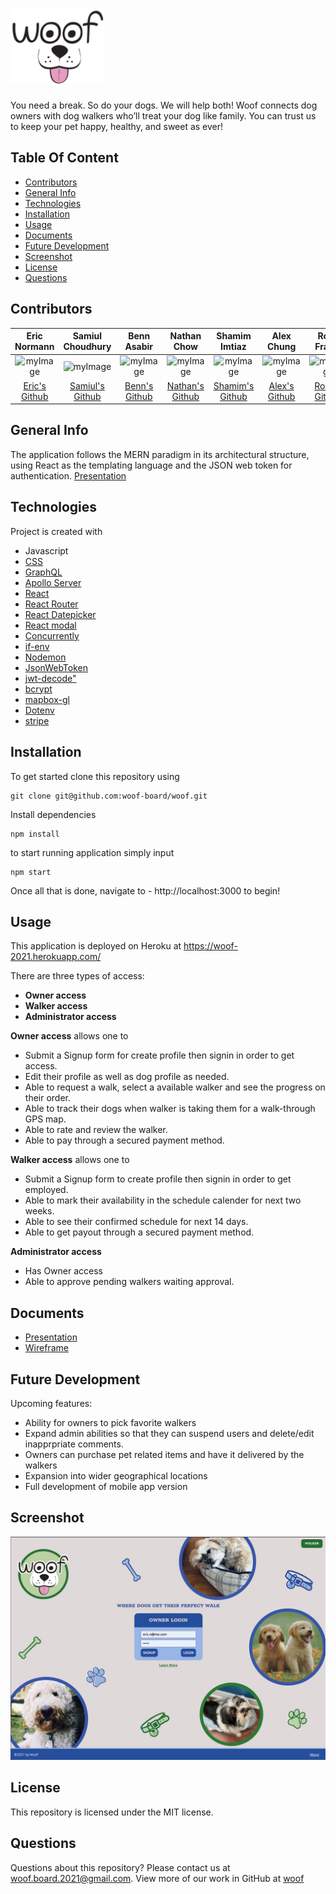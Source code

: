 # <img src="client/public/images/woof-logo.svg" height="120" alt="Woof" title="Woof">


You need a break. So do your dogs. We will help both! Woof connects dog owners with dog walkers who’ll treat your dog like family. You can trust us to keep your pet happy, healthy, and sweet as ever!

## Table Of Content
* [Contributors](#contributors)
* [General Info](#general-info)
* [Technologies](#technologies)
* [Installation](#installation)
* [Usage](#usage)
* [Documents](#documents)
* [Future Development](#future-development)
* [Screenshot](#screenshot)
* [License](#license)
* [Questions](#questions)

## Contributors
|Eric Normann|Samiul Choudhury|Benn Asabir|Nathan Chow|Shamim Imtiaz|Alex Chung|Rose Franis|Brian Wang|
|:---:|:---:|:---:|:---:|:---:|:---:|:---:|:---:|
|![myImage](https://ca.slack-edge.com/T01EXTZCZ44-U01FFJX35EH-8853f39f557f-512)|![myImage](https://avatars.githubusercontent.com/u/3344833?s=460&u=46efd9bd90904237b452dbaefdb03a57156ef84b&v=4)|![myImage](https://ca.slack-edge.com/T01EXTZCZ44-U01FR9XTTN0-9995038c9f3b-512)|![myImage](https://ca.slack-edge.com/T01EXTZCZ44-U01FGC3DAN7-41377ad60b24-512)|![myImage](https://ca.slack-edge.com/T01EXTZCZ44-U01F9AY18T0-ad94549a1f86-512)|![myImage](https://ca.slack-edge.com/T01EXTZCZ44-U01FX6ZRAD7-390208b29630-512)|![myImage](https://avatars.githubusercontent.com/u/32376285?v=4)|![myImage](https://ca.slack-edge.com/T01EXTZCZ44-U01FNARJKGU-eb0d40e6e9f7-512)
|<a href="https://github.com/e-p-n" target="_blank">Eric's Github</a>| <a href="https://github.com/samiul1988"> Samiul's Github</a>|<a href="https://github.com/BennAsabir">Benn's Github</a>|<a href="https://github.com/nchow18">Nathan's Github</a>|<a href="https://github.com/shamimimtiaz">Shamim's Github|<a href="https://github.com/AChung92">Alex's Github|<a href="https://github.com/rosefrancis-tech">Rose's Github|<a href="https://github.com/BrianCKWang">Brian's Github|""|


## General Info
The application follows the MERN paradigm in its architectural structure, using React as the templating language and the JSON web token for authentication.
[Presentation](client/public/images/Woof.pdf)

## Technologies
Project is created with 
* Javascript
* [CSS](https://developer.mozilla.org/en-US/docs/Web/CSS)
* [GraphQL](https://graphql.org/)
* [Apollo Server](https://www.apollographql.com/docs/apollo-server/)
* [React](https://reactjs.org/)
* [React Router](https://reactrouter.com/)
* [React Datepicker](https://www.npmjs.com/package/react-datepicker)
* [React modal](https://www.npmjs.com/package/react-modal)
* [Concurrently](https://www.npmjs.com/package/concurrently)
* [if-env](https://www.npmjs.com/package/if-env)
* [Nodemon](https://www.npmjs.com/package/nodemon)
* [JsonWebToken](https://www.npmjs.com/package/jsonwebtoken)
* [jwt-decode"](https://jwt.io/)
* [bcrypt](https://www.npmjs.com/package/bcrypt)
* [mapbox-gl](https://www.mapbox.com/mapbox-gljs)
* [Dotenv](https://www.npmjs.com/package/dotenv)
* [stripe](https://stripe.com/)

## Installation
To get started clone this repository using 
```terminal
git clone git@github.com:woof-board/woof.git
```
Install dependencies 
```terminal
npm install
```
to start running application simply input 
```terminal
npm start
```
Once all that is done, navigate to - http://localhost:3000 to begin!


## Usage
This application is deployed on Heroku at https://woof-2021.herokuapp.com/

There are three types of access:
* **Owner access**
* **Walker access**
* **Administrator access**

**Owner access** allows one to 
* Submit a Signup form for create profile then signin in order to get access. 
* Edit their profile as well as dog profile as needed.
* Able to request a walk, select a available walker and see the progress on their order.
* Able to track their dogs when walker is taking them for a walk-through GPS map.
* Able to rate and review the walker.
* Able to pay through a secured payment method.


**Walker access** allows one to 
* Submit a Signup form to create profile then signin in order to get employed. 
* Able to mark their availability in the schedule calender for next two weeks.
* Able to see their confirmed schedule for next 14 days.
* Able to get payout through a secured payment method.


**Administrator access** 
* Has Owner access
* Able to approve pending walkers waiting approval.

## Documents
* [Presentation](./client/public/images/presentation.pdf)
* [Wireframe](https://github.com/woof-board/woof/files/6524517/wireframe.pdf)

## Future Development
Upcoming features:
* Ability for owners to pick favorite walkers
* Expand admin abilities so that they can suspend users and delete/edit inapprpriate comments.
* Owners can purchase pet related items and have it delivered by the walkers
* Expansion into wider geographical locations
* Full development of mobile app version


## Screenshot
<a href="https://woof-2021.herokuapp.com/"> <img src="./client/public/images/screenshot.jpg"></a>

## License
This repository is licensed under the MIT license.

## Questions
Questions about this repository? Please contact us at [woof.board.2021@gmail.com](mailto:woof.board.2021@gmail.com). View more of our work in GitHub at [woof](https://github.com/woof-board/woof) 